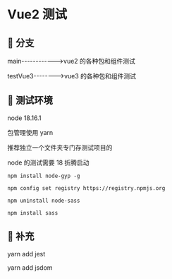 # Vue2 测试

## 🐑 分支

main------------>vue2 的各种包和组件测试

testVue3-------->vue3 的各种包和组件测试

## 🐶 测试环境

node 18.16.1

包管理使用 yarn

推荐独立一个文件夹专门存测试项目的

node 的测试需要 18 折腾启动

```
npm install node-gyp -g

npm config set registry https://registry.npmjs.org

npm uninstall node-sass

npm install sass

```

## 🐼 补充

yarn add jest

yarn add jsdom
